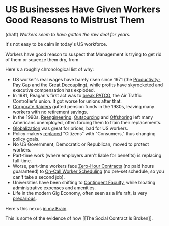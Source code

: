 # US Businesses Have Given Workers Good Reasons to Mistrust Them 
 (draft) 
*Workers seem to have gotten the raw deal for years.*  

It's not easy to be calm in today's US workforce. 

Workers have good reason to suspect that Management is trying to get rid of them or squeeze them dry, from 

Here's a roughly chronological list of why: 

- US worker's real wages have barely risen since 1971 (the [Productivity-Pay Gap](https://www.epi.org/productivity-pay-gap/) and the [Great Decoupling](https://en.wikipedia.org/wiki/Decoupling_of_wages_from_productivity)), while profits have skyrocketed and executive compensation has exploded. 
- In 1981, Reagan's first act was to [break PATCO](https://en.wikipedia.org/wiki/1981_Professional_Air_Traffic_Controllers_Organization_strike), the Air Traffic Controller's union. It got worse for unions after that. 
- [Corporate Raiders](https://en.wikipedia.org/wiki/Corporate_raid) gutted pension funds in the 1980s, leaving many workers with no retirement savings.
- In the 1990s, [Reengineering](https://hbr.org/1990/07/reengineering-work-dont-automate-obliterate/ar/1), [Outsourcing](https://bra.in/6pDNkr) and [Offshoring](https://bra.in/3p7GXM) left many Americans unemployed, often forcing them to train their replacements. 
- [Globalization](https://bra.in/4qVJEJ) was great for prices, bad for US workers. 
- Policy makers [replaced](https://bra.in/6j45Qg) "Citizens" with "Consumers," thus changing policy goals. 
- No US Government, Democratic or Republican, moved to protect workers. 
- Part-time work (where employers aren't liable for benefits) is replacing full-time. 
- Worse, part-time workers face [Zero-Hour Contracts](https://en.wikipedia.org/wiki/Zero-hour_contract) (no paid hours guaranteed) to [On-Call Worker Scheduling](https://bra.in/9vGyb9) (no pre-set schedule, so you can't take a second job). 
- Universities have been shifting to [Contingent Faculty](https://en.wikipedia.org/wiki/Adjunct_professor), while bloating administrative expenses and amenities. 
- Life in the modern Gig Economy, often seen as a life raft, is very [precarious](https://bra.in/7jLJ4N). 

Here's this nexus [in my Brain](https://bra.in/2j3Dgr). 

This is some of the evidence of how [[The Social Contract Is Broken]].  